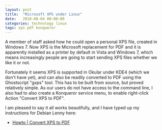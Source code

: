 ```yaml
---
layout: post
title:  "Microsoft XPS under Linux"
date:   2010-08-04 00:00:00
categories: technology linux
tags: xps pdf konqueror
---
```


A member of staff asked how he could open a personal XPS file, created in Windows 7.  Now XPS is the Microsoft replacement for PDF and it is apparently installed as a printer by default in Vista and Windows 7, which means increasingly people are going to start sending XPS files whether we like it or not.

<!--more-->

Fortunately it seems XPS is supported in Okular under KDE4 (which we don't have yet), and can also be readily converted to PDF using the Ghostscript "gxps" tool.  This has to be built from source, but proved relatively simple.  As our users do not have access to the command line, I also had to also create a Konqueror service menu, to enable right-click Action "Convert XPS to PDF".

I am pleased to say it all works beautifully, and I have typed up my instructions for Debian Lenny here:

   * [Howto | Convert XPS to PDF](/howto/convert-xps-to-pdf/)
